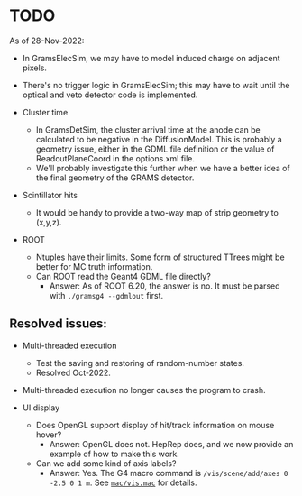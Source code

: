 # TODO 

As of 28-Nov-2022:

- In GramsElecSim, we may have to model induced charge on adjacent pixels. 
- There's no trigger logic in GramsElecSim; this may have to wait until the optical and veto detector code is implemented. 

- Cluster time 
   - In GramsDetSim, the cluster arrival time at the anode
     can be calculated to be negative in the DiffusionModel. This is
     probably a geometry issue, either in the GDML file definition or
     the value of ReadoutPlaneCoord in the options.xml file.
   - We'll probably investigate this further when we have a better
     idea of the final geometry of the GRAMS detector. 

- Scintillator hits
   - It would be handy to provide a two-way map of strip geometry to (x,y,z).
   
- ROOT 
   - Ntuples have their limits. Some form of structured TTrees might be better for MC truth information. 
   - Can ROOT read the Geant4 GDML file directly?
      - Answer: As of ROOT 6.20, the answer is no. It must be parsed with `./gramsg4 --gdmlout` first.

## Resolved issues:

- Multi-threaded execution
   - Test the saving and restoring of random-number states. 
   - Resolved Oct-2022.
   
- Multi-threaded execution no longer causes the program to crash. 

- UI display
   - Does OpenGL support display of hit/track information on mouse hover?
      - Answer: OpenGL does not. HepRep does, and we now provide an example of how to make this work. 
   - Can we add some kind of axis labels?
      - Answer: Yes. The G4 macro command is `/vis/scene/add/axes 0 -2.5 0 1 m`. See [`mac/vis.mac`](mac/vis.mac) for details.
